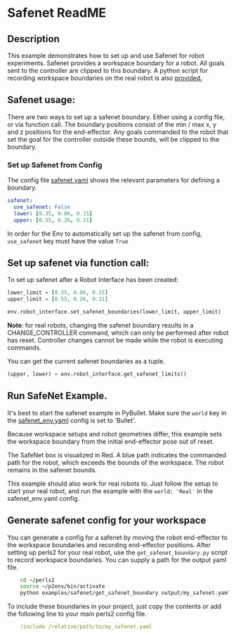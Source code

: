 # Safenet ReadME

## Description
This example demonstrates how to set up and use Safenet for robot experiments. Safenet provides a 
workspace boundary for a robot. All goals sent to the controller are clipped to this boundary. 
A python script for recording workspace boundaries on the real robot is also [provided.](#Generate_safenet_config_for_your_workspace)


## Safenet usage: 
There are two ways to set up a safenet boundary. Either using a config file, or via function call. 
The boundary positions consist of the min / max x, y and z positions for the end-effector. Any goals
commanded to the robot that set the goal for the controller outside these bounds, will be clipped to 
the boundary.

### Set up Safenet from Config
The config file [safenet.yaml](safenet.yaml) shows the relevant parameters for defining a boundary. 


```yaml
safenet: 
  use_safenet: False
  lower: [0.35, 0.06, 0.15]
  upper: [0.55, 0.26, 0.31]
```

In order for the Env to automatically set up the safenet from config, `use_safenet` key must have the value `True`

## Set up safenet via function call: 
To set up safenet after a Robot Interface has been created: 

```python
lower_limit = [0.35, 0.06, 0.15]
upper_limit = [0.55, 0.26, 0.31]

env.robot_interface.set_safenet_boundaries(lower_limit, upper_limit)
```

**Note**: for real robots, changing the safenet boundary results in a CHANGE_CONTROLLER command, which can only be performed after robot has reset. Controller changes cannot be made while the robot is executing commands.

You can get the current safenet boundaries as a tuple. 
```python
(upper, lower) = env.robot_interface.get_safenet_limits()
```

## Run SafeNet Example. 
It's best to start the safenet example in PyBullet. Make sure the `world` key in the [safenet_env.yaml](safenet_env.yaml) config is set to 'Bullet'. 

Because workspace setups and robot geometries differ, this example sets the workspace boundary from the initial end-effector pose out of reset. 

The SafeNet box is visualized in Red. A blue path indicates the commanded path for the robot, which exceeds the bounds of the workspace. The robot remains in the safenet bounds. 

This example should also work for real robots to. Just follow the setup to start your real robot, and run the example with the `world: 'Real'` in the safenet_env.yaml config.

## Generate safenet config for your workspace
You can generate a config for a safenet by moving the robot end-effector to the workspace boundaries and recording end-effector positions. 
After setting up perls2 for your real robot, use the `get_safenet_boundary.py` script to record workspace boundaries. You can supply a path
for the output yaml file.
	
```bash
	cd ~/perls2
	source ~/p2env/bin/activate
	python examples/safenet/get_safenet_boundary output/my_safenet.yaml
```

To include these boundaries in your project, just copy the contents or add the following line to your main perls2 config file. 
```yaml
	!include /relative/path/to/my_safenet.yaml
```

